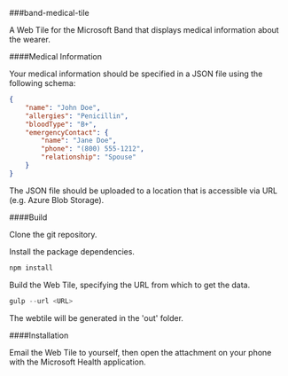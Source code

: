 ###band-medical-tile

A Web Tile for the Microsoft Band that displays medical information about the wearer.

####Medical Information

Your medical information should be specified in a JSON file using the following schema:

```json
{
	"name": "John Doe",
	"allergies": "Penicillin",
	"bloodType": "B+",
	"emergencyContact": {
		"name": "Jane Doe",
		"phone": "(800) 555-1212",
		"relationship": "Spouse"
	}
}
```

The JSON file should be uploaded to a location that is accessible via URL (e.g. Azure Blob Storage).

####Build

Clone the git repository.

Install the package dependencies.

```javascript
npm install
```

Build the Web Tile, specifying the URL from which to get the data.

```javascript
gulp --url <URL>
```

The webtile will be generated in the 'out' folder.

####Installation

Email the Web Tile to yourself, then open the attachment on your phone with the Microsoft Health application.
